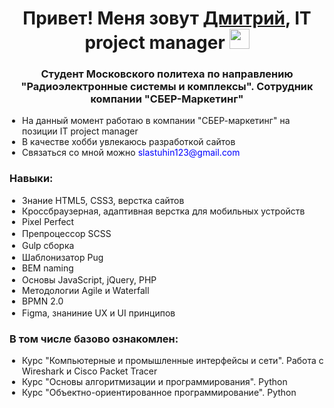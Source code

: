 <h1 align="center">Привет! Меня зовут <a href="https://t.me/sladkiy_iy" target="_blank">Дмитрий</a>, IT project manager
<img src="https://github.com/blackcater/blackcater/raw/main/images/Hi.gif" height="32"/></h1>
<h3 align="center">Студент Московского политеха по направлению "Радиоэлектронные системы и комплексы". Сотрудник компании "СБЕР-Маркетинг"</h3>
<ul style="list-style-type: disc; padding-left: 20px;">
    <li>На данный момент работаю в компании "СБЕР-маркетинг" на позиции IT project manager</li>
    <li>В качестве хобби увлекаюсь разработкой сайтов</li>
    <li>Связаться со мной можно <a href="mailto:slastuhin123@gmail.com" style="color: blue; text-decoration: none;">slastuhin123@gmail.com</a></li>
</ul>
<h3>Навыки:</h3>
<ul style="list-style-type: disc; padding-left: 20px;">
    <li>Знание HTML5, CSS3, верстка сайтов</li>
    <li>Кроссбраузерная, адаптивная верстка для мобильных устройств</li>
    <li>Pixel Perfect</li>
    <li>Препроцессор SCSS <img src="https://img.shields.io/badge/SASS-hotpink.svg?style=for-the-badge&logo=SASS&logoColor=white" height="16"/></li>
    <li>Gulp сборка <img src="https://img.shields.io/badge/GULP-%23CF4647.svg?style=for-the-badge&logo=gulp&logoColor=white" height="16"/></li>
    <li>Шаблонизатор Pug <img src="https://img.shields.io/badge/Pug-FFF?style=for-the-badge&logo=pug&logoColor=A86454" height="16"/></li>
    <li>BEM naming</li>
    <li>Основы JavaScript, jQuery, PHP <img src="https://img.shields.io/badge/javascript-%23323330.svg?style=for-the-badge&logo=javascript&logoColor=%23F7DF1E" height="16"/><img src="https://img.shields.io/badge/jquery-%230769AD.svg?style=for-the-badge&logo=jquery&logoColor=white" height="16"/> <img src="https://img.shields.io/badge/php-%23777BB4.svg?style=for-the-badge&logo=php&logoColor=white" height="16"/></li>
    <li>Методологии Agile и Waterfall</li>
    <li>BPMN 2.0</li>
    <li>Figma, знаниние UX и UI принципов <img src="https://img.shields.io/badge/figma-%23F24E1E.svg?style=for-the-badge&logo=figma&logoColor=white" height="16"/></li>
</ul>
<h3>В том числе базово ознакомлен:</h3>
<ul style="list-style-type: disc; padding-left: 20px;">
    <li>Курс "Компьютерные и промышленные интерфейсы и сети". Работа с Wireshark и Cisco Packet Tracer</li>
    <li>Курс "Основы алгоритмизации и программирования". Python</li>
    <li>Курс "Объектно-ориентированное программирование". Python</li>
</ul>
